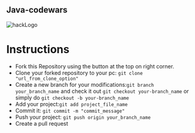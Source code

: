 ## Java-codewars
![hackLogo](https://user-images.githubusercontent.com/115662075/196330427-c3f22832-c68b-491a-aff3-d5c64ba81d65.png)

Instructions
=============

- Fork this Repository using the button at the top on right corner.
- Clone your forked repository to your pc: `git clone "url_from_clone_option"` 
- Create a new branch for your modifications:`git branch your_branch_name` and check it out `git checkout your-branch_name` or simply do `git checkout -b your-branch_name`
- Add your project:`git add project_file_name`
- Commit it: `git commit -m "commit_message"`
- Push your project: `git push origin your_branch_name`
- Create a pull request
